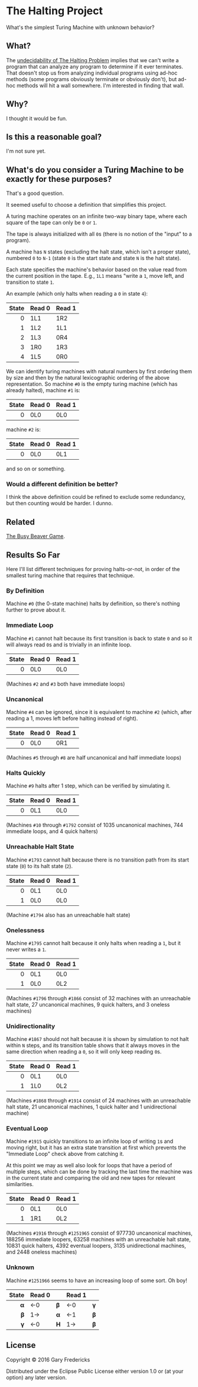 # The Halting Project

What's the simplest Turing Machine with unknown behavior?

## What?

The
[undecidability of The Halting Problem](https://en.wikipedia.org/wiki/Halting_problem#Sketch_of_proof)
implies that we can't write a program that can analyze any program to
determine if it ever terminates. That doesn't stop us from analyzing
individual programs using ad-hoc methods (some programs obviously
terminate or obviously don't), but ad-hoc methods will hit a wall
somewhere. I'm interested in finding that wall.

## Why?

I thought it would be fun.

## Is this a reasonable goal?

I'm not sure yet.

## What's do you consider a Turing Machine to be exactly for these purposes?

That's a good question.

It seemed useful to choose a definition that simplifies this project.

A turing machine operates on an infinite two-way binary tape, where
each square of the tape can only be `0` or `1`.

The tape is always initialized with all `0`s (there is no notion of
the "input" to a program).

A machine has `N` states (excluding the halt state, which isn't a
proper state), numbered `0` to `N-1` (state `0` is the start state and
state `N` is the halt state).

Each state specifies the machine's behavior based on the value read
from the current position in the tape. E.g., `1L1` means "write a `1`,
move left, and transition to state `1`.

An example (which only halts when reading a `0` in state `4`):

| State | Read 0 | Read 1 |
|------:|:-------|:-------|
|      0|1L1     |1R2     |
|      1|1L2     |1L1     |
|      2|1L3     |0R4     |
|      3|1R0     |1R3     |
|      4|1L5     |0R0     |

We can identify turing machines with natural numbers by first ordering
them by size and then by the natural lexicographic ordering of the
above representation. So machine `#0` is the empty turing machine (which
has already halted), machine `#1` is:

| State | Read 0 | Read 1 |
|------:|:-------|:-------|
|      0|0L0     |0L0     |

machine `#2` is:

| State | Read 0 | Read 1 |
|------:|:-------|:-------|
|      0|0L0     |0L1     |

and so on or something.

### Would a different definition be better?

I think the above definition could be refined to exclude some
redundancy, but then counting would be harder. I dunno.

## Related

[The Busy Beaver Game](https://en.wikipedia.org/wiki/Busy_beaver).

## Results So Far

Here I'll list different techniques for proving halts-or-not, in order
of the smallest turing machine that requires that technique.

### By Definition

Machine `#0` (the 0-state machine) halts by definition, so there's nothing further
to prove about it.

### Immediate Loop

Machine `#1` cannot halt because its first transition is back to state
`0` and so it will always read `0`s and is trivially in an infinite
loop.

| State | Read 0 | Read 1 |
|------:|:-------|:-------|
|      0|0L0     |0L0     |

(Machines `#2` and `#3` both have immediate loops)

### Uncanonical

Machine `#4` can be ignored, since it is equivalent to machine `#2`
(which, after reading a 1, moves left before halting instead of
right).

| State | Read 0 | Read 1 |
|------:|:-------|:-------|
|      0|0L0     |0R1     |

(Machines `#5` through `#8` are half uncanonical and half immediate
loops)

### Halts Quickly

Machine `#9` halts after 1 step, which can be verified by simulating
it.

| State | Read 0 | Read 1 |
|------:|:-------|:-------|
|      0|0L1     |0L0     |

(Machines `#10` through `#1792` consist of 1035 uncanonical machines,
744 immediate loops, and 4 quick halters)

### Unreachable Halt State

Machine `#1793` cannot halt because there is no transition path from
its start state (`0`) to its halt state (`2`).

| State | Read 0 | Read 1 |
|------:|:-------|:-------|
|      0|0L1     |0L0     |
|      1|0L0     |0L0     |

(Machine `#1794` also has an unreachable halt state)

### Onelessness

Machine `#1795` cannot halt because it only halts when reading a `1`,
but it never writes a `1`.

| State | Read 0 | Read 1 |
|------:|:-------|:-------|
|      0|0L1     |0L0     |
|      1|0L0     |0L2     |

(Machines `#1796` through `#1866` consist of 32 machines with an
unreachable halt state, 27 uncanonical machines, 9 quick halters,
and 3 oneless machines)

### Unidirectionality

Machine `#1867` should not halt because it is shown by simulation to
not halt within `N` steps, and its transition table shows that it
always moves in the same direction when reading a `0`, so it will only
keep reading `0`s.

| State | Read 0 | Read 1 |
|------:|:-------|:-------|
|      0|0L1     |0L0     |
|      1|1L0     |0L2     |

(Machines `#1868` through `#1914` consist of 24 machines with an
unreachable halt state, 21 uncanonical machines, 1 quick halter
and 1 unidirectional machine)

### Eventual Loop

Machine `#1915` quickly transitions to an infinite loop of writing
`1`s and moving right, but it has an extra state transition at first
which prevents the "Immediate Loop" check above from catching it.

At this point we may as well also look for loops that have a period of
multiple steps, which can be done by tracking the last time the
machine was in the current state and comparing the old and new tapes
for relevant similarities.

| State | Read 0 | Read 1 |
|------:|:-------|:-------|
|      0|0L1     |0L0     |
|      1|1R1     |0L2     |

(Machines `#1916` through `#1251965` consist of 977730 uncanonical
machines, 188256 immediate loopers, 63258 machines with an unreachable
halt state, 10831 quick halters, 4392 eventual loopers, 3135
unidirectional machines, and 2448 oneless machines)

### Unknown

Machine `#1251966` seems to have an increasing loop of some sort.  Oh
boy!

| State | Read 0 |      | Read 1 |      |
|------:|:-------|:-----|--------|------|
| **α** |←0      | **β**|←0      | **γ**|
| **β** |1→      | **α**|←1      | **β**|
| **γ** |←0      | **H**|1→      | **β**|


## License

Copyright © 2016 Gary Fredericks

Distributed under the Eclipse Public License either version 1.0 or (at
your option) any later version.
